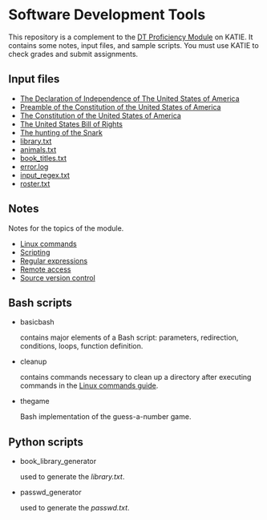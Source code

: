 # Software Development Tools

This repository is a complement to the [DT Proficiency Module](https://katie.luther.edu/course/view.php?id=15244) on KATIE. It contains some notes, input files, and sample scripts. You must use KATIE to check grades and submit assignments.


## Input files

* [The Declaration of Independence of The United States of America](input_files/declaration.txt)
* [Preamble of the Constitution of the United States of America](input_files/preamble.txt)
* [The Constitution of the United States of America](input_files/constitution.txt)
* [The United States Bill of Rights](input_files/bill.txt)
* [The hunting of the Snark](input_files/hunting.txt)
* [library.txt](input_files/library.txt)
* [animals.txt](input_files/animals.txt)
* [book_titles.txt](input_files/book_titles.txt)
* [error.log](input_files/error.log)
* [input_regex.txt](input_files/input_regex.txt)
* [roster.txt](input_files/roster.txt)


## Notes

Notes for the topics of the module.

* [Linux commands](notes/linux_commands.md)
* [Scripting](notes/scripting.md)
* [Regular expressions](notes/regular_expressions.md)
* [Remote access](notes/remote_access.md)
* [Source version control](notes/source_version_control.md)


## Bash scripts

* basicbash

    contains major elements of a Bash script: parameters, redirection, conditions, loops, function definition.

* cleanup

    contains commands necessary to clean up a directory after executing commands in the [Linux commands guide](notes/linux_commands.md).

* thegame

    Bash implementation of the guess-a-number game.


## Python scripts

* book_library_generator

    used to generate the *library.txt*.

* passwd_generator

    used to generate the *passwd.txt*.
